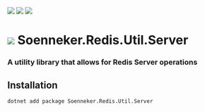[![](https://img.shields.io/nuget/v/Soenneker.Redis.Util.Server.svg?style=for-the-badge)](https://www.nuget.org/packages/Soenneker.Redis.Util.Server/)
[![](https://img.shields.io/github/actions/workflow/status/soenneker/soenneker.redis.util.server/publish-package.yml?style=for-the-badge)](https://github.com/soenneker/soenneker.redis.util.server/actions/workflows/publish-package.yml)
[![](https://img.shields.io/nuget/dt/Soenneker.Redis.Util.Server.svg?style=for-the-badge)](https://www.nuget.org/packages/Soenneker.Redis.Util.Server/)

# ![](https://user-images.githubusercontent.com/4441470/224455560-91ed3ee7-f510-4041-a8d2-3fc093025112.png) Soenneker.Redis.Util.Server
### A utility library that allows for Redis Server operations

## Installation

```
dotnet add package Soenneker.Redis.Util.Server
```

